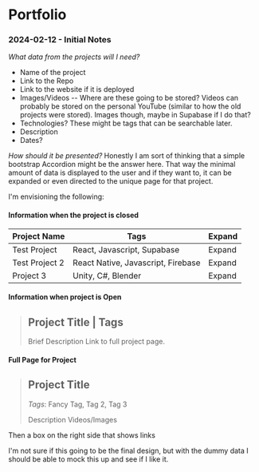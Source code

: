 # Portfolio

### 2024-02-12 - Initial Notes
*What data from the projects will I need?*

 - Name of the project
 - Link to the Repo
 - Link to the website if it is deployed
 - Images/Videos
 -- Where are these going to be stored? Videos can probably be stored on the personal YouTube (similar to how the old projects were stored). Images though, maybe in Supabase if I do that?
 - Technologies? These might be tags that can be searchable later.
 - Description
 - Dates?

*How should it be presented?*
Honestly I am sort of thinking that a simple bootstrap Accordion might be the answer here. That way the minimal amount of data is displayed to the user and if they want to, it can be expanded or even directed to the unique page for that project.

I'm envisioning the following:
#### Information when the project is closed
|Project Name|Tags|Expand|  
|--|--|--|
|Test Project|React, Javascript, Supabase| Expand|
| Test Project 2 | React Native, Javascript, Firebase | Expand |
|Project 3| Unity, C#, Blender| Expand|


#### Information when project is Open
> Project Title | Tags
> ----------------------------
> Brief Description
> Link to full project page.


#### Full Page for Project
> Project Title
> ---
> *Tags*:  Fancy Tag, Tag 2, Tag 3
>
> Description
> Videos/Images

Then a box on the right side that shows links

I'm not sure if this going to be the final design, but with the dummy data I should be able to mock this up and see if I like it.
